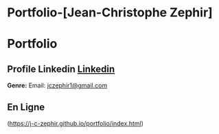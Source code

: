 # Portfolio-[Jean-Christophe Zephir]
# Portfolio 
## Profile Linkedin [Linkedin](https://www.linkedin.com/in/jean-christophe-zephir-ba1202251/)

**Genre:**
Email: jczephir1@gmail.com

## En Ligne
(https://j-c-zephir.github.io/portfolio/index.html)
